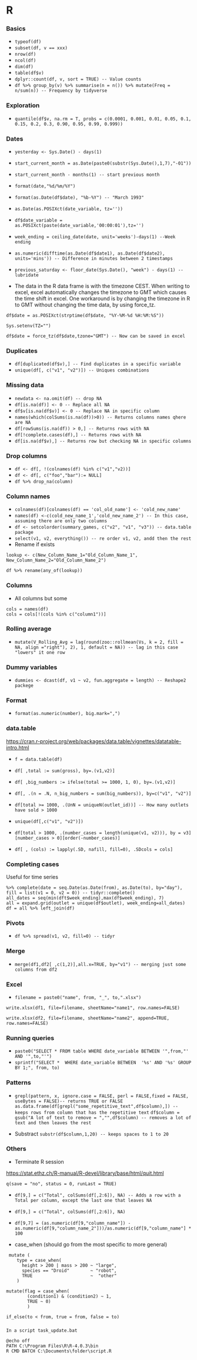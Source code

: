 # R #

### Basics

- ```typeof(df)```
- ```subset(df, v == xxx)```
- ```nrow(df)```
- ```ncol(df)```
- ```dim(df)```
- ```table(df$v)```
- ```dplyr::count(df, v, sort = TRUE) -- Value counts```
- ```df %>% group_by(v) %>% summarise(n = n()) %>% mutate(Freq = n/sum(n)) -- Frequency by tidyverse```

### Exploration

- ```quantile(df$v, na.rm = T, probs = c(0.0001, 0.001, 0.01, 0.05, 0.1, 0.15, 0.2, 0.3, 0.90, 0.95, 0.99, 0.999))```

### Dates 

- ```yesterday <- Sys.Date() - days(1)```
- ```start_current_month = as.Date(paste0(substr(Sys.Date(),1,7),"-01"))```
- ```start_current_month - months(1) -- start previous month```
- ```format(date,"%d/%m/%Y")```
- ```format(as.Date(df$date), "%b-%Y") -- "March 1993"```
- ```as.Date(as.POSIXct(date_variable, tz=''))```
- ```df$date_variable = as.POSIXct(paste(date_variable,'00:00:01'),tz='')```
- ```week_ending = ceiling_date(date, unit='weeks')-days(1) --Week ending```
- ```as.numeric(difftime(as.Date(df$date1), as.Date(df$date2), units='mins')) -- Difference in minutes between 2 timestamps```
- ```previous_saturday <- floor_date(Sys.Date(), "week") - days(1) -- lubridate``` 

- The data in the R data frame is with the timezone CEST. When writing to excel, excel automatically changes the timezone to GMT which causes the time shift in excel. One workaround is by changing the timezone in R to GMT without changing the time data, by using force_tz.
```
df$date = as.POSIXct(strptime(df$date, "%Y-%M-%d %H:%M:%S"))

Sys.setenv(TZ="")    

df$date = force_tz(df$date,tzone="GMT") -- Now can be saved in excel
```

### Duplicates

- ```df[duplicated(df$v),] -- Find duplicates in a specific variable```
- ```unique(df[, c("v1", "v2")]) -- Uniques combinations```

### Missing data

- ```newdata <- na.omit(df) -- drop NA```
- ```df[is.na(df)] <- 0 -- Replace all NA```
- ```df$v[is.na(df$v)] <- 0 -- Replace NA in specific column```
- ```names(which(colSums(is.na(df))>0)) -- Returns columns names qhere are NA```
- ```df[rowSums(is.na(df)) > 0,] -- Returns rows with NA```
- ```df[!complete.cases(df),] -- Returns rows with NA```
- ```df[is.na(df$v),] -- Returns row but checking NA in specific columns```

### Drop columns
- ```df <- df[, !(colnames(df) %in% c("v1","v2))] ```
- ```df <- df[, c("foo","bar"):= NULL]```
- ```df %>% drop_na(column)```

### Column names
- ```colnames(df)[colnames(df) == 'col_old_name'] <- 'cold_new_name'```
- ```names(df) <-c(cold_new_name_1','cold_new_name_2') -- In this case, assuming there are only two columns```
- ```df <- setcolorder(summary_games, c("v2", "v1", "v3")) -- data.table package```
- ```select(v1, v2, everything()) -- re order v1, v2, andd then the rest```
- Rename if exists
```
lookup <- c(New_Column_Name_1="Old_Column_Name_1", New_Column_Name_2="Old_Column_Name_2")

df %>% rename(any_of(lookup)) 
```

### Columns

- All columns but some

```
cols = names(df)
cols = cols[!(cols %in% c("column1"))]
```

### Rolling average
- ```mutate(V_Rolling_Avg = lag(round(zoo::rollmean(Vs, k = 2, fill = NA, align ="right"), 2), 1, default = NA)) -- lag in this case "lowers" it one row```

### Dummy variables
- ```dummies <- dcast(df, v1 ~ v2, fun.aggregate = length) -- Reshape2 packege```

### Format

- ```format(as.numeric(number), big.mark=",")```

### data.table

https://cran.r-project.org/web/packages/data.table/vignettes/datatable-intro.html

- ```f = data.table(df)```
- ```df[ ,total := sum(gross), by=.(v1,v2)]```
- ```df[ ,big_numbers := ifelse(total >= 1000, 1, 0), by=.(v1,v2)]```
- ```df[, .(n = .N, n_big_numbers = sum(big_numbers)), by=c("v1", "v2")]``` 
- ```df[total >= 1000, .(UnN = uniqueN(outlet_id))] -- How many outlets have sold > 1000```
- ```unique(df[,c("v1", "v2")])```
- ```df[total > 1000, .(number_cases = length(unique(v1, v2))), by = v3][number_cases > 0][order(-number_cases)]```

- ```df[ , (cols) := lapply(.SD, nafill, fill=0), .SDcols = cols]```

### Completing cases

Useful for time series 

```
%>% complete(date = seq.Date(as.Date(from), as.Date(to), by="day"), fill = list(v1 = 0, v2 = 0)) -- tidyr::complete()
all_dates = seq(min(dft$week_ending),max(df$week_ending), 7)
all = expand.grid(outlet = unique(df$outlet), week_ending=all_dates)
df = all %>% left_join(df)
```


### Pivots
- ```df %>% spread(v1, v2, fill=0) -- tidyr```

### Merge

- ```merge(df1,df2[ ,c(1,2)],all.x=TRUE, by="v1") -- merging just some columns from df2```

### Excel

- ```filename = paste0("name", from, "_", to,".xlsx")```

```write.xlsx(df1, file=filename, sheetName="name1", row.names=FALSE)```

```write.xlsx(df2, file=filename, sheetName="name2", append=TRUE, row.names=FALSE)```

### Running queries

- ```paste0("SELECT * FROM table WHERE date_variable BETWEEN '",from,"' AND '",to,"'")```
- ```sprintf("SELECT *  WHERE date_variable BETWEEN  '%s' AND '%s' GROUP BY 1;", from, to)```

### Patterns

- ```grepl(pattern, x, ignore.case = FALSE, perl = FALSE,fixed = FALSE, useBytes = FALSE)-- returns TRUE or FALSE```
```as.data.frame(df[grepl("some_repetitive_text",df$column),]) -- keeps rows from column that has the repetitive text``` 
```df$column = gsub("A lot of text to remove = ","",df$column) -- removes a lot of text and then leaves the rest```

- Substract
```substr(df$column,1,20) -- keeps spaces to 1 to 20```


### Others

- Terminate R session

https://stat.ethz.ch/R-manual/R-devel/library/base/html/quit.html

```q(save = "no", status = 0, runLast = TRUE)```
- ```df[9,] = c("Total", colSums(df[,2:6]), NA) -- Adds a row with a Total per column, except the last one that leaves NA```
- ```df[9,] = c("Total", colSums(df[,2:6]), NA)```
- ```df[9,7] = (as.numeric(df[9,"column_name"]) - as.numeric(df[9,"column_name_2"]))/as.numeric(df[9,"column_name"] * 100 ```

- case_when (should go from the most specific to more general)

```
 mutate (
    type = case_when(
      height > 200 | mass > 200 ~ "large",
      species == "Droid"        ~ "robot",
      TRUE                      ~  "other"
    )
    
mutate(flag = case_when(
        (condition1) & (condition2) ~ 1, 
        TRUE ~ 0)
        )
        
if_else(to < from, true = from, false = to) 
```


###

```
In a script task_update.bat

@echo off
PATH C:\Program Files\R\R-4.0.3\bin
R CMD BATCH C:\Documents\folder\script.R

```
